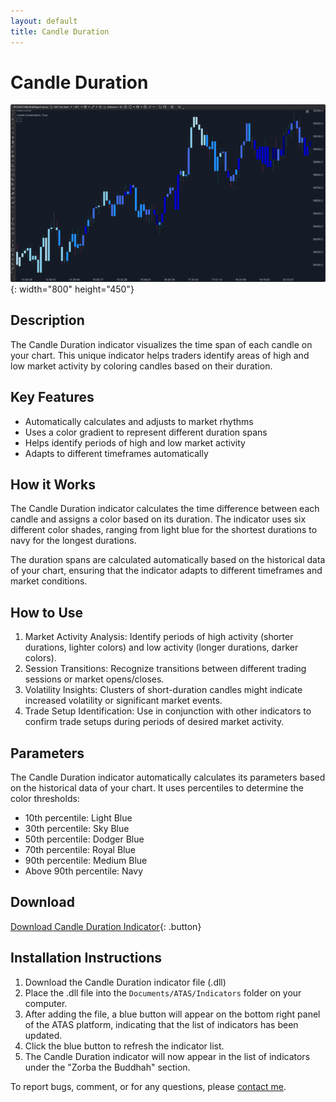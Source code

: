 ```yaml
---
layout: default
title: Candle Duration
---
```


# Candle Duration

![Candle Duration](../assets/image/candle-duration-large.png){: width="800" height="450"}

## Description

The Candle Duration indicator visualizes the time span of each candle on your chart. This unique indicator helps traders identify areas of high and low market activity by coloring candles based on their duration.

## Key Features

- Automatically calculates and adjusts to market rhythms
- Uses a color gradient to represent different duration spans
- Helps identify periods of high and low market activity
- Adapts to different timeframes automatically

## How it Works

The Candle Duration indicator calculates the time difference between each candle and assigns a color based on its duration. The indicator uses six different color shades, ranging from light blue for the shortest durations to navy for the longest durations.

The duration spans are calculated automatically based on the historical data of your chart, ensuring that the indicator adapts to different timeframes and market conditions.

## How to Use

1. Market Activity Analysis: Identify periods of high activity (shorter durations, lighter colors) and low activity (longer durations, darker colors).
2. Session Transitions: Recognize transitions between different trading sessions or market opens/closes.
3. Volatility Insights: Clusters of short-duration candles might indicate increased volatility or significant market events.
4. Trade Setup Identification: Use in conjunction with other indicators to confirm trade setups during periods of desired market activity.

## Parameters

The Candle Duration indicator automatically calculates its parameters based on the historical data of your chart. It uses percentiles to determine the color thresholds:

- 10th percentile: Light Blue
- 30th percentile: Sky Blue
- 50th percentile: Dodger Blue
- 70th percentile: Royal Blue
- 90th percentile: Medium Blue
- Above 90th percentile: Navy

## Download

[Download Candle Duration Indicator](../downloads/candle-duration.dll){: .button}

## Installation Instructions

1. Download the Candle Duration indicator file (.dll)
2. Place the .dll file into the `Documents/ATAS/Indicators` folder on your computer.
3. After adding the file, a blue button will appear on the bottom right panel of the ATAS platform, indicating that the list of indicators has been updated.
4. Click the blue button to refresh the indicator list.
5. The Candle Duration indicator will now appear in the list of indicators under the "Zorba the Buddhah" section.

To report bugs, comment, or for any questions, please [contact me](mailto:zorba.the.buddhah@gmail.com).
